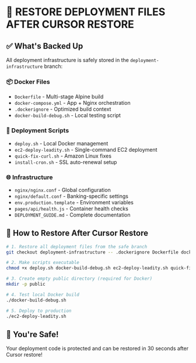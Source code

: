 # 🚀 RESTORE DEPLOYMENT FILES AFTER CURSOR RESTORE

## ✅ What's Backed Up
All deployment infrastructure is safely stored in the `deployment-infrastructure` branch:

### 📦 Docker Files
- `Dockerfile` - Multi-stage Alpine build
- `docker-compose.yml` - App + Nginx orchestration  
- `.dockerignore` - Optimized build context
- `docker-build-debug.sh` - Local testing script

### 🔧 Deployment Scripts
- `deploy.sh` - Local Docker management
- `ec2-deploy-leadity.sh` - Single-command EC2 deployment
- `quick-fix-curl.sh` - Amazon Linux fixes
- `install-cron.sh` - SSL auto-renewal setup

### 🌐 Infrastructure
- `nginx/nginx.conf` - Global configuration
- `nginx/default.conf` - Banking-specific settings
- `env.production.template` - Environment variables
- `pages/api/health.js` - Container health checks
- `DEPLOYMENT_GUIDE.md` - Complete documentation

## 🔄 How to Restore After Cursor Restore

```bash
# 1. Restore all deployment files from the safe branch
git checkout deployment-infrastructure -- .dockerignore Dockerfile docker-compose.yml deploy.sh docker-build-debug.sh ec2-deploy-leadity.sh nginx/ env.production.template pages/api/health.js quick-fix-curl.sh install-cron.sh DEPLOYMENT_GUIDE.md

# 2. Make scripts executable
chmod +x deploy.sh docker-build-debug.sh ec2-deploy-leadity.sh quick-fix-curl.sh install-cron.sh

# 3. Create empty public directory (required for Docker)
mkdir -p public

# 4. Test local Docker build
./docker-build-debug.sh

# 5. Deploy to production
./ec2-deploy-leadity.sh
```

## 🎯 You're Safe!
Your deployment code is protected and can be restored in 30 seconds after Cursor restore! 